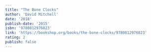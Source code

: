 ```yaml
---
title: "The Bone Clocks"
author: 'David Mitchell'
date: '2018'
publish-date: '2015'
isbn: '9780812976823'
link: 'https://bookshop.org/books/the-bone-clocks/9780812976823'
rating: 2
publish: false
---
```


